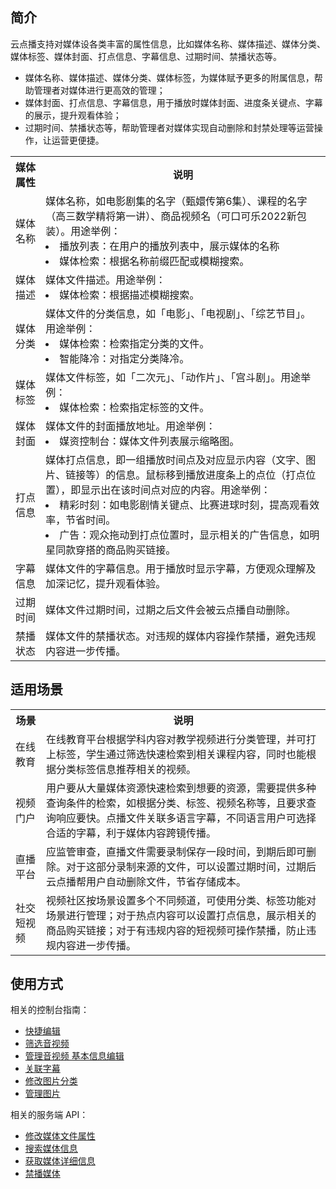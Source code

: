 ## 简介

云点播支持对媒体设各类丰富的属性信息，比如媒体名称、媒体描述、媒体分类、媒体标签、媒体封面、打点信息、字幕信息、过期时间、禁播状态等。
* 媒体名称、媒体描述、媒体分类、媒体标签，为媒体赋予更多的附属信息，帮助管理者对媒体进行更高效的管理；
* 媒体封面、打点信息、字幕信息，用于播放时媒体封面、进度条关键点、字幕的展示，提升观看体验；
* 过期时间、禁播状态等，帮助管理者对媒体实现自动删除和封禁处理等运营操作，让运营更便捷。


<table>
    <tr>
        <th>
            媒体属性              
        </th>
				<th>
           说明
        </th>
    </tr>
		<tr>
        <td>
            媒体名称
        </td>
				<td>
				媒体名称，如电影剧集的名字（甄嬛传第6集）、课程的名字（高三数学精将第一讲）、商品视频名（可口可乐2022新包装）。用途举例：
				<li>播放列表：在用户的播放列表中，展示媒体的名称</li>
				<li>媒体检索：根据名称前缀匹配或模糊搜索。</li>
        </td>
		</tr>
		<tr>
        <td>
            媒体描述
        </td>
				<td>
				媒体文件描述。用途举例：
				<li>媒体检索：根据描述模糊搜索。</li>
        </td>
		</tr>
		<tr>
        <td>
            媒体分类
        </td>
				<td>
				媒体文件的分类信息，如「电影」、「电视剧」、「综艺节目」。用途举例：
				<li>媒体检索：检索指定分类的文件。</li>
				<li>智能降冷：对指定分类降冷。</li>
        </td>
		</tr>
		<tr>
        <td>
            媒体标签
        </td>
				<td>
				媒体文件标签，如「二次元」、「动作片」、「宫斗剧」。用途举例：
				<li>媒体检索：检索指定标签的文件。</li>
        </td>
		</tr>
		<tr>
        <td>
            媒体封面
        </td>
				<td>
				媒体文件的封面播放地址。用途举例：
				<li>媒资控制台：媒体文件列表展示缩略图。</li>
        </td>
		</tr>
		<tr>
        <td>
            打点信息
        </td>
				<td>
				媒体打点信息，即一组播放时间点及对应显示内容（文字、图片、链接等）的信息。鼠标移到播放进度条上的点位（打点位置），即显示出在该时间点对应的内容。用途举例：
				<li>精彩时刻：如电影剧情关键点、比赛进球时刻，提高观看效率，节省时间。</li>
				<li>广告：观众拖动到打点位置时，显示相关的广告信息，如明星同款穿搭的商品购买链接。</li>
        </td>
		</tr>
		<tr>
        <td>
            字幕信息
        </td>
				<td>
				媒体文件的字幕信息。用于播放时显示字幕，方便观众理解及加深记忆，提升观看体验。
        </td>
		</tr>
		<tr>
        <td>
            过期时间
        </td>
				<td>
				媒体文件过期时间，过期之后文件会被云点播自动删除。
        </td>
		</tr>
		<tr>
        <td>
            禁播状态
        </td>
				<td>
				媒体文件的禁播状态。对违规的媒体内容操作禁播，避免违规内容进一步传播。
        </td>
		</tr>
</table>

## 适用场景
<table>
    <tr>
        <th>
            场景              
        </th>
				<th>
           说明
        </th>
    </tr>
		<tr>
        <td>
            在线教育
        </td>
				<td>
				在线教育平台根据学科内容对教学视频进行分类管理，并可打上标签，学生通过筛选快速检索到相关课程内容，同时也能根据分类标签信息推荐相关的视频。
        </td>
		</tr>
		<tr>
        <td>
            视频门户
        </td>
				<td>
				用户要从大量媒体资源快速检索到想要的资源，需要提供多种查询条件的检索，如根据分类、标签、视频名称等，且要求查询响应要快。点播文件关联多语言字幕，不同语言用户可选择合适的字幕，利于媒体内容跨镜传播。
        </td>
		</tr>
		<tr>
        <td>
            直播平台
        </td>
				<td>
				应监管审查，直播文件需要录制保存一段时间，到期后即可删除。对于这部分录制来源的文件，可以设置过期时间，过期后云点播帮用户自动删除文件，节省存储成本。
        </td>
		</tr>
		<tr>
        <td>
            社交短视频
        </td>
				<td>
				视频社区按场景设置多个不同频道，可使用分类、标签功能对场景进行管理；对于热点内容可以设置打点信息，展示相关的商品购买链接；对于有违规内容的短视频可操作禁播，防止违规内容进一步传播。
        </td>
		</tr>
</table>


## 使用方式
相关的控制台指南：
- [快捷编辑](https://cloud.tencent.com/document/product/266/36449)
- [筛选音视频](https://cloud.tencent.com/document/product/266/36450)
- [管理音视频 基本信息编辑](https://cloud.tencent.com/document/product/266/36452#.E5.9F.BA.E6.9C.AC.E4.BF.A1.E6.81.AF.E7.BC.96.E8.BE.91)
- [关联字幕](https://cloud.tencent.com/document/product/266/73929)
- [修改图片分类](https://cloud.tencent.com/document/product/266/45527)
- [管理图片](https://cloud.tencent.com/document/product/266/45528)

相关的服务端 API：
- [修改媒体文件属性](https://cloud.tencent.com/document/product/266/31762)
- [搜索媒体信息](https://cloud.tencent.com/document/product/266/31813)
- [获取媒体详细信息](https://cloud.tencent.com/document/product/266/31763)
- [禁播媒体](https://cloud.tencent.com/document/product/266/40636)
